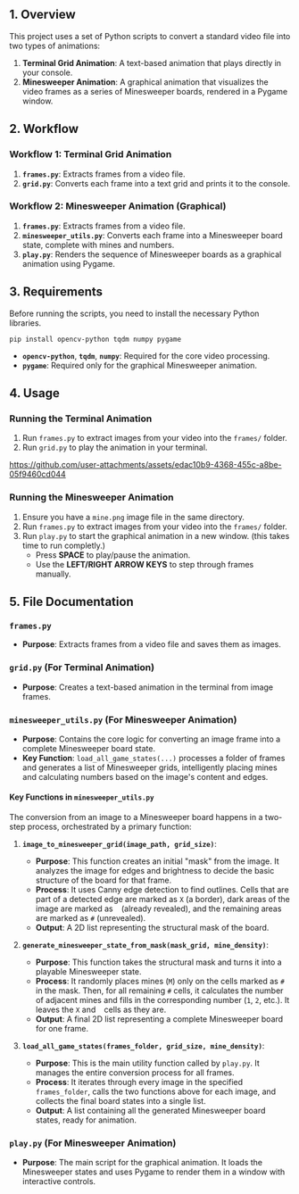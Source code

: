 ## 1. Overview

This project uses a set of Python scripts to convert a standard video file into two types of animations:

1.  **Terminal Grid Animation**: A text-based animation that plays directly in your console.
2.  **Minesweeper Animation**: A graphical animation that visualizes the video frames as a series of Minesweeper boards, rendered in a Pygame window.

## 2. Workflow

### Workflow 1: Terminal Grid Animation

1.  **`frames.py`**: Extracts frames from a video file.
2.  **`grid.py`**: Converts each frame into a text grid and prints it to the console.

### Workflow 2: Minesweeper Animation (Graphical)

1.  **`frames.py`**: Extracts frames from a video file.
2.  **`minesweeper_utils.py`**: Converts each frame into a Minesweeper board state, complete with mines and numbers.
3.  **`play.py`**: Renders the sequence of Minesweeper boards as a graphical animation using Pygame.

## 3. Requirements

Before running the scripts, you need to install the necessary Python libraries.

```
pip install opencv-python tqdm numpy pygame
```

* **`opencv-python`**, **`tqdm`**, **`numpy`**: Required for the core video processing.
* **`pygame`**: Required only for the graphical Minesweeper animation.

## 4. Usage

### Running the Terminal Animation

1.  Run `frames.py` to extract images from your video into the `frames/` folder.
2.  Run `grid.py` to play the animation in your terminal.

https://github.com/user-attachments/assets/edac10b9-4368-455c-a8be-05f9460cd044

### Running the Minesweeper Animation

1.  Ensure you have a `mine.png` image file in the same directory.
2.  Run `frames.py` to extract images from your video into the `frames/` folder.
3.  Run `play.py` to start the graphical animation in a new window. (this takes time to run completly.)
    * Press **SPACE** to play/pause the animation.
    * Use the **LEFT/RIGHT ARROW KEYS** to step through frames manually.

## 5. File Documentation

### `frames.py`

* **Purpose**: Extracts frames from a video file and saves them as images.

### `grid.py` (For Terminal Animation)

* **Purpose**: Creates a text-based animation in the terminal from image frames.

### `minesweeper_utils.py` (For Minesweeper Animation)

* **Purpose**: Contains the core logic for converting an image frame into a complete Minesweeper board state.
* **Key Function**: `load_all_game_states(...)` processes a folder of frames and generates a list of Minesweeper grids, intelligently placing mines and calculating numbers based on the image's content and edges.

#### Key Functions in `minesweeper_utils.py`

The conversion from an image to a Minesweeper board happens in a two-step process, orchestrated by a primary function:

1.  **`image_to_minesweeper_grid(image_path, grid_size)`**:
    * **Purpose**: This function creates an initial "mask" from the image. It analyzes the image for edges and brightness to decide the basic structure of the board for that frame.
    * **Process**: It uses Canny edge detection to find outlines. Cells that are part of a detected edge are marked as `X` (a border), dark areas of the image are marked as ` ` (already revealed), and the remaining areas are marked as `#` (unrevealed).
    * **Output**: A 2D list representing the structural mask of the board.

2.  **`generate_minesweeper_state_from_mask(mask_grid, mine_density)`**:
    * **Purpose**: This function takes the structural mask and turns it into a playable Minesweeper state.
    * **Process**: It randomly places mines (`M`) only on the cells marked as `#` in the mask. Then, for all remaining `#` cells, it calculates the number of adjacent mines and fills in the corresponding number (`1`, `2`, etc.). It leaves the `X` and ` ` cells as they are.
    * **Output**: A final 2D list representing a complete Minesweeper board for one frame.

3.  **`load_all_game_states(frames_folder, grid_size, mine_density)`**:
    * **Purpose**: This is the main utility function called by `play.py`. It manages the entire conversion process for all frames.
    * **Process**: It iterates through every image in the specified `frames_folder`, calls the two functions above for each image, and collects the final board states into a single list.
    * **Output**: A list containing all the generated Minesweeper board states, ready for animation.

### `play.py` (For Minesweeper Animation)

* **Purpose**: The main script for the graphical animation. It loads the Minesweeper states and uses Pygame to render them in a window with interactive controls.
